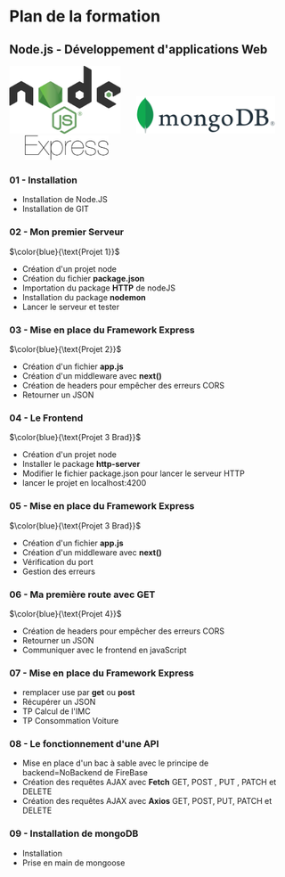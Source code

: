 
#  Plan de la formation 
## Node.js - Développement d'applications Web
<img src="./img/node.svg" width="200">&nbsp;&nbsp;&nbsp;&nbsp;&nbsp;&nbsp;&nbsp;<img src="./img/mongo.svg" width="250">&nbsp;&nbsp;&nbsp;&nbsp;&nbsp;&nbsp;&nbsp;<img src="./img/express.svg" width="150">   


### 01 - Installation 
- Installation de Node.JS
- Installation de GIT

### 02 - Mon premier Serveur
$\color{blue}{\text{Projet 1}}$ 
- Création d'un projet node
- Création du fichier **package.json**
- Importation du package **HTTP** de nodeJS
- Installation du package **nodemon**
- Lancer le serveur et tester

### 03 - Mise en place du Framework Express
$\color{blue}{\text{Projet 2}}$  
- Création d'un fichier **app.js**
- Création d'un middleware avec **next()**
- Création de headers pour empêcher des erreurs CORS
- Retourner un JSON

### 04 - Le Frontend
$\color{blue}{\text{Projet 3 Brad}}$  
- Création d'un projet node
- Installer le package **http-server**
- Modifier le fichier package.json pour lancer le serveur HTTP
- lancer le projet en localhost:4200

### 05 - Mise en place du Framework Express
$\color{blue}{\text{Projet 3 Brad}}$  

- Création d'un fichier **app.js**
- Création d'un middleware avec **next()**
- Vérification du port
- Gestion des erreurs

### 06 - Ma première route avec GET
$\color{blue}{\text{Projet 4}}$  

- Création de headers pour empêcher des erreurs CORS
- Retourner un JSON
- Communiquer  avec le frontend en javaScript

### 07 - Mise en place du Framework Express
- remplacer use par **get** ou **post**
- Récupérer un JSON
- TP Calcul de l'IMC
- TP Consommation Voiture 

### 08 - Le fonctionnement d'une API
- Mise en place d'un bac à sable avec le principe de backend=NoBackend de FireBase
- Création des requêtes AJAX avec **Fetch** GET, POST , PUT , PATCH et DELETE
- Création des requêtes AJAX avec **Axios** GET, POST, PUT, PATCH et DELETE

### 09 - Installation de mongoDB
- Installation
- Prise en main de mongoose
